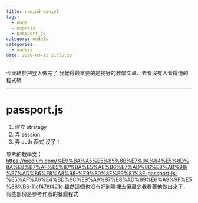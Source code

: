 ```yaml
---
title: remind-daniel
tags:
  - node
  - express
  - passport.js
category: nodejs
categories:
  - nodejs
date: 2020-03-15 21:35:25
---
```


今天終於把登入做完了
我覺得最重要的是找好的教學文章、去看沒有人看得懂的程式碼

---

# passport.js
1. 建立 strategy
2. 弄 session
3. 弄 auth 函式
沒了！

參考的教學文：https://medium.com/%E9%BA%A5%E5%85%8B%E7%9A%84%E5%8D%8A%E8%B7%AF%E5%87%BA%E5%AE%B6%E7%AD%86%E8%A8%98/%E7%AD%86%E8%A8%98-%E9%80%8F%E9%81%8E-passport-js-%E5%AF%A6%E4%BD%9C%E9%A9%97%E8%AD%89%E6%A9%9F%E5%88%B6-11cf478f421e
雖然這個也沒有好到哪裡去但至少我看著他做出來了，有些部份是參考作者的餐廳程式
